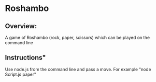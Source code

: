 # Roshambo
## Overview:
A game of Roshambo (rock, paper, scissors) which can be played on the command line
## Instructions"
Use node.js from the command line and pass a move. For example "node Script.js paper"
